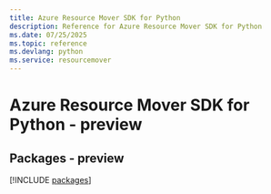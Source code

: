```yaml
---
title: Azure Resource Mover SDK for Python
description: Reference for Azure Resource Mover SDK for Python
ms.date: 07/25/2025
ms.topic: reference
ms.devlang: python
ms.service: resourcemover
---
```

# Azure Resource Mover SDK for Python - preview
## Packages - preview
[!INCLUDE [packages](resource-mover-index.md)]